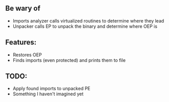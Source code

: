## Be wary of
- Imports analyzer calls virtualized routines to determine where they lead
- Unpacker calls EP to unpack the binary and determine where OEP is
## Features: 
- Restores OEP
- Finds imports (even protected) and prints them to file
## TODO:
- Apply found imports to unpacked PE
- Something I haven't imagined yet
